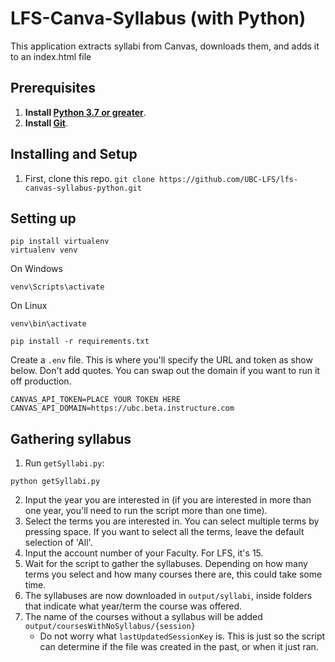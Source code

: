 # LFS-Canva-Syllabus (with Python)
This application extracts syllabi from Canvas, downloads them, and adds it to an index.html file

## Prerequisites
1. **Install [Python 3.7 or greater](https://www.python.org/downloads/)**.
2. **Install [Git](https://git-scm.com/downloads)**.

## Installing and Setup
1. First, clone this repo. `git clone https://github.com/UBC-LFS/lfs-canvas-syllabus-python.git`

## Setting up
```
pip install virtualenv
virtualenv venv
```

On Windows
```
venv\Scripts\activate
```

On Linux
```
venv\bin\activate
```

```
pip install -r requirements.txt
```

Create a `.env` file. 
This is where you'll specify the URL and token as show below. Don't add quotes. You can swap out the domain if you want to run it off production. 

```
CANVAS_API_TOKEN=PLACE YOUR TOKEN HERE
CANVAS_API_DOMAIN=https://ubc.beta.instructure.com
```


## Gathering syllabus
1. Run `getSyllabi.py`: 
```
python getSyllabi.py
```
2. Input the year you are interested in (if you are interested in more than one year, you'll need to run the script more than one time).
3. Select the terms you are interested in. You can select multiple terms by pressing space. If you want to select all the terms, leave the default selection of 'All'.
4. Input the account number of your Faculty. For LFS, it's 15.
5. Wait for the script to gather the syllabuses. Depending on how many terms you select and how many courses there are, this could take some time.
6. The syllabuses are now downloaded in `output/syllabi`, inside folders that indicate what year/term the course was offered.
7. The name of the courses without a syllabus will be added `output/coursesWithNoSyllabus/{session}`
    - Do not worry what `lastUpdatedSessionKey` is. This is just so the script can determine if the file was created in the past, or when it just ran.
